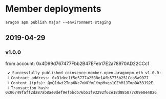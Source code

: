 # Member deployments
`aragon apm publish major --environment staging`

## 2019-04-29

### v1.0.0
from account: 0x4D99d767477Fbb2B47EFeb17E2a78970AD22CCc1
```
 ✔ Successfully published coinsence-member.open.aragonpm.eth v1.0.0: 
 ℹ Contract address: 0xD1dec1f5e5777a25B8e14fb5775b251Cea5a9977
 ℹ Content (ipfs): QmQ1dwt2Tnp6Nc7oNCfmCYxpMxqs1GZhM1JTmpDW33J92E
 ℹ Transaction hash: 0x06749faff2da87ab8ae0def9ef5bcb76b51f93292f6ce18d885877c09e8e4826
```